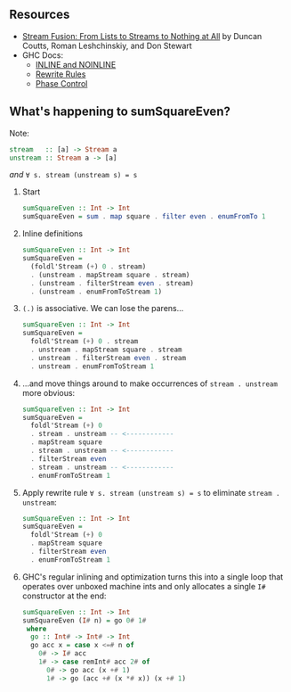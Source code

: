 ## Resources

* [Stream Fusion: From Lists to Streams to Nothing at All](http://citeseer.ist.psu.edu/viewdoc/summary?doi=10.1.1.104.7401) by Duncan Coutts, Roman Leshchinskiy, and Don Stewart
* GHC Docs:
    * [INLINE and NOINLINE](https://downloads.haskell.org/~ghc/latest/docs/html/users_guide/exts/pragmas.html#inline-and-noinline-pragmas)
    * [Rewrite Rules](https://downloads.haskell.org/~ghc/latest/docs/html/users_guide/exts/rewrite_rules.html#rewrite-rules)
    * [Phase Control](https://downloads.haskell.org/~ghc/latest/docs/html/users_guide/exts/pragmas.html#phase-control)

## What's happening to sumSquareEven?

Note:

```haskell
stream   :: [a] -> Stream a
unstream :: Stream a -> [a]
```

_and_ `∀ s. stream (unstream s) = s`

1. Start

    ```haskell
    sumSquareEven :: Int -> Int
    sumSquareEven = sum . map square . filter even . enumFromTo 1
    ```

2. Inline definitions

    ```haskell
    sumSquareEven :: Int -> Int
    sumSquareEven =
      (foldl'Stream (+) 0 . stream)
      . (unstream . mapStream square . stream)
      . (unstream . filterStream even . stream)
      . (unstream . enumFromToStream 1)
    ```

3. `(.)` is associative. We can lose the parens...

    ```haskell
    sumSquareEven :: Int -> Int
    sumSquareEven =
      foldl'Stream (+) 0 . stream
      . unstream . mapStream square . stream
      . unstream . filterStream even . stream
      . unstream . enumFromToStream 1
    ```

4. ...and move things around to make occurrences of `stream . unstream` more obvious:

    ```haskell
    sumSquareEven :: Int -> Int
    sumSquareEven =
      foldl'Stream (+) 0
      . stream . unstream -- <------------
      . mapStream square
      . stream . unstream -- <------------
      . filterStream even
      . stream . unstream -- <------------
      . enumFromToStream 1
    ```

5. Apply rewrite rule `∀ s. stream (unstream s) = s` to eliminate `stream . unstream`:

    ```haskell
    sumSquareEven :: Int -> Int
    sumSquareEven =
      foldl'Stream (+) 0
      . mapStream square
      . filterStream even
      . enumFromToStream 1
    ```

5. GHC's regular inlining and optimization turns this into a single loop that operates over unboxed machine ints and only allocates a single `I#` constructor at the end:

    ```haskell
    sumSquareEven :: Int -> Int
    sumSquareEven (I# n) = go 0# 1#
     where
      go :: Int# -> Int# -> Int
      go acc x = case x <=# n of
        0# -> I# acc
        1# -> case remInt# acc 2# of
          0# -> go acc (x +# 1)
          1# -> go (acc +# (x *# x)) (x +# 1)
    ```
